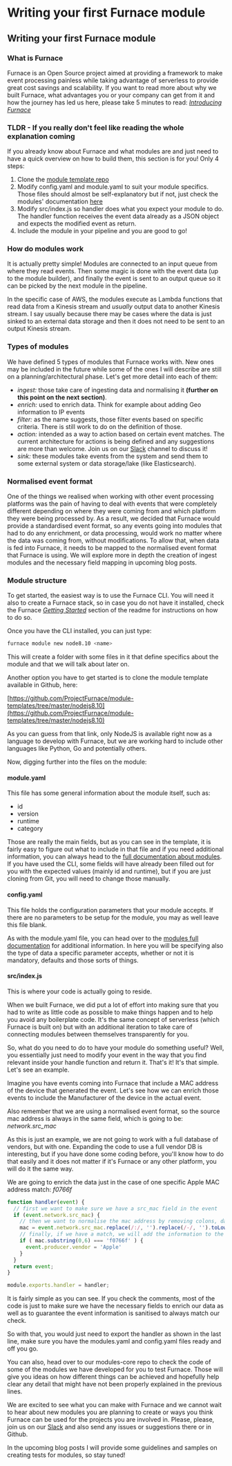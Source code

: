 # Writing your first Furnace module

## Writing your first Furnace module

### What is Furnace

Furnace is an Open Source project aimed at providing a framework to make event processing painless while taking advantage of serverless to provide great cost savings and scalability. If you want to read more about why we built Furnace, what advantages you or your company can get from it and how the journey has led us here, please take 5 minutes to read: [_Introducing Furnace_](https://medium.com/@dannywaite7/introducing-furnace-e4d7b1b51932)

### TLDR - If you really don't feel like reading the whole explanation coming

If you already know about Furnace and what modules are and just need to have a quick overview on how to build them, this section is for you! Only 4 steps:

1. Clone the [module template repo](https://github.com/ProjectFurnace/module-templates/tree/master/nodejs8.10)
2. Modify config.yaml and module.yaml to suit your module specifics. Those files should almost be self-explanatory but if not, just check the modules' documentation [here](../basics/system-architecture/modules.md)
3. Modify src/index.js so handler does what you expect your module to do. The handler function receives the event data already as a JSON object and expects the modified event as return.
4. Include the module in your pipeline and you are good to go!

### How do modules work

It is actually pretty simple! Modules are connected to an input queue from where they read events. Then some magic is done with the event data \(up to the module builder\), and finally the event is sent to an output queue so it can be picked by the next module in the pipeline.

In the specific case of AWS, the modules execute as Lambda functions that read data from a Kinesis stream and _usually_ output data to another Kinesis stream. I say usually because there may be cases where the data is just sinked to an external data storage and then it does not need to be sent to an output Kinesis stream.

### Types of modules

We have defined 5 types of modules that Furnace works with. New ones may be included in the future while some of the ones I will describe are still on a planning/architectural phase. Let's get more detail into each of them:

* _ingest:_ those take care of ingesting data and normalising it **\(further on this point on the next section\)**.
* _enrich:_ used to enrich data. Think for example about adding Geo information to IP events
* _filter:_ as the name suggests, those filter events based on specific criteria. There is still work to do on the definition of those.
* _action:_ intended as a way to action based on certain event matches. The current architecture for actions is being defined and any suggestions are more than welcome. Join us on our [Slack](https://projectfurnace.slack.com) channel to discuss it!
* _sink:_ these modules take events from the system and send them to some external system or data storage/lake \(like Elasticsearch\).

### Normalised event format

One of the things we realised when working with other event processing platforms was the pain of having to deal with events that were completely different depending on where they were coming from and which platform they were being processed by. As a result, we decided that Furnace would provide a standardised event format, so any events going into modules that had to do any enrichment, or data processing, would work no matter where the data was coming from, without modifications. To allow that, when data is fed into Furnace, it needs to be mapped to the normalised event format that Furnace is using. We will explore more in depth the creation of ingest modules and the necessary field mapping in upcoming blog posts.

### Module structure

To get started, the easiest way is to use the Furnace CLI. You will need it also to create a Furnace stack, so in case you do not have it installed, check the Furnace [_Getting Started_](../basics/getting-started.md) section of the readme for instructions on how to do so.

Once you have the CLI installed, you can just type:

```bash
furnace module new node8.10 <name>
```

This will create a folder with some files in it that define specifics about the module and that we will talk about later on.

Another option you have to get started is to clone the module template available in Github, here:

[https://github.com/ProjectFurnace/module-templates/tree/master/nodejs8.10](https://github.com/ProjectFurnace/module-templates/tree/master/nodejs8.10)

As you can guess from that link, only NodeJS is available right now as a language to develop with Furnace, but we are working hard to include other languages like Python, Go and potentially others.

Now, digging further into the files on the module:

#### module.yaml

This file has some general information about the module itself, such as:

* id
* version
* runtime
* category

Those are really the main fields, but as you can see in the template, it is fairly easy to figure out what to include in that file and if you need additional information, you can always head to the [full documentation about modules](../basics/system-architecture/modules.md). If you have used the CLI, some fields will have already been filled out for you with the expected values \(mainly id and runtime\), but if you are just cloning from Git, you will need to change those manually.

#### config.yaml

This file holds the configuration parameters that your module accepts. If there are no parameters to be setup for the module, you may as well leave this file blank.

As with the module.yaml file, you can head over to the [modules full documentation](../basics/system-architecture/modules.md) for additional information. In here you will be specifying also the type of data a specific parameter accepts, whether or not it is mandatory, defaults and those sorts of things.

#### src/index.js

This is where your code is actually going to reside.

When we built Furnace, we did put a lot of effort into making sure that you had to write as little code as possible to make things happen and to help you avoid any boilerplate code. It's the same concept of serverless \(which Furnace is built on\) but with an additional iteration to take care of connecting modules between themselves transparently for you.

So, what do you need to do to have your module do something useful? Well, you essentially just need to modify your event in the way that you find relevant inside your handle function and return it. That's it! It's that simple. Let's see an example.

Imagine you have events coming into Furnace that include a MAC address of the device that generated the event. Let's see how we can enrich those events to include the Manufacturer of the device in the actual event.

Also remember that we are using a normalised event format, so the source mac address is always in the same field, which is going to be: _network.src\_mac_

As this is just an example, we are not going to work with a full database of vendors, but with one. Expanding the code to use a full vendor DB is interesting, but if you have done some coding before, you'll know how to do that easily and it does not matter if it's Furnace or any other platform, you will do it the same way.

We are going to enrich the data just in the case of one specific Apple MAC address match: _f0766f_

```javascript
function handler(event) {
  // first we want to make sure we have a src_mac field in the event
  if (event.network.src_mac) {
    // then we want to normalise the mac address by removing colons, dashes and lowercasing it
    mac = event.network.src_mac.replace(/:/, '').replace(/-/, '').toLowerCase();
    // finally, if we have a match, we will add the information to the event
    if ( mac.substring(0,6) === 'f0766f' ) {
      event.producer.vendor = 'Apple'
    }
  }
  return event;
}

module.exports.handler = handler;
```

It is fairly simple as you can see. If you check the comments, most of the code is just to make sure we have the necessary fields to enrich our data as well as to guarantee the event information is sanitised to always match our check.

So with that, you would just need to export the handler as shown in the last line, make sure you have the modules.yaml and config.yaml files ready and off you go.

You can also, head over to our modules-core repo to check the code of some of the modules we have developed for you to test Furnace. Those will give you ideas on how different things can be achieved and hopefully help clear any detail that might have not been properly explained in the previous lines.

We are excited to see what you can make with Furnace and we cannot wait to hear about new modules you are planning to create or ways you think Furnace can be used for the projects you are involved in. Please, please, join us on our [Slack](https://projectfurnace.slack.com) and also send any issues or suggestions there or in Github.

In the upcoming blog posts I will provide some guidelines and samples on creating tests for modules, so stay tuned!

